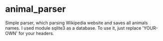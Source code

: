 # animal_parser

Simple parser, which parsing Wikipedia website and saves all animals names. 
I used module sqlite3 as a database. 
To use it, just replace 'YOUR-OWN' for your headers.
